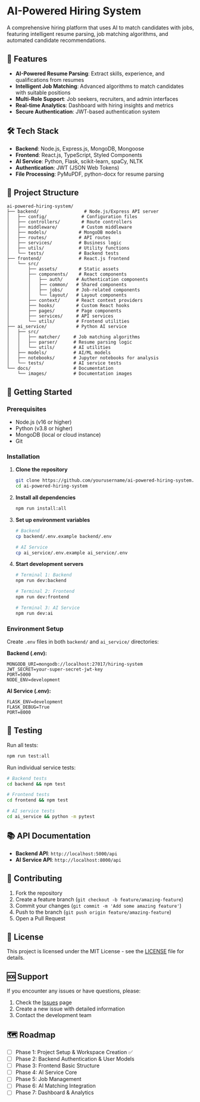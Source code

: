 # AI-Powered Hiring System

A comprehensive hiring platform that uses AI to match candidates with jobs, featuring intelligent resume parsing, job matching algorithms, and automated candidate recommendations.

## 🚀 Features

- **AI-Powered Resume Parsing**: Extract skills, experience, and qualifications from resumes
- **Intelligent Job Matching**: Advanced algorithms to match candidates with suitable positions
- **Multi-Role Support**: Job seekers, recruiters, and admin interfaces
- **Real-time Analytics**: Dashboard with hiring insights and metrics
- **Secure Authentication**: JWT-based authentication system

## 🛠 Tech Stack

- **Backend**: Node.js, Express.js, MongoDB, Mongoose
- **Frontend**: React.js, TypeScript, Styled Components
- **AI Service**: Python, Flask, scikit-learn, spaCy, NLTK
- **Authentication**: JWT (JSON Web Tokens)
- **File Processing**: PyMuPDF, python-docx for resume parsing

## 📁 Project Structure

```
ai-powered-hiring-system/
├── backend/                 # Node.js/Express API server
│   ├── config/             # Configuration files
│   ├── controllers/        # Route controllers
│   ├── middleware/         # Custom middleware
│   ├── models/            # MongoDB models
│   ├── routes/            # API routes
│   ├── services/          # Business logic
│   ├── utils/             # Utility functions
│   └── tests/             # Backend tests
├── frontend/              # React.js frontend
│   └── src/
│       ├── assets/        # Static assets
│       ├── components/    # React components
│       │   ├── auth/     # Authentication components
│       │   ├── common/   # Shared components
│       │   ├── jobs/     # Job-related components
│       │   └── layout/   # Layout components
│       ├── context/      # React context providers
│       ├── hooks/        # Custom React hooks
│       ├── pages/        # Page components
│       ├── services/     # API services
│       └── utils/        # Frontend utilities
├── ai_service/           # Python AI service
│   ├── src/
│   │   ├── matcher/     # Job matching algorithms
│   │   ├── parser/      # Resume parsing logic
│   │   └── utils/       # AI utilities
│   ├── models/          # AI/ML models
│   ├── notebooks/       # Jupyter notebooks for analysis
│   └── tests/           # AI service tests
└── docs/                # Documentation
    └── images/          # Documentation images
```

## 🚀 Getting Started

### Prerequisites

- Node.js (v16 or higher)
- Python (v3.8 or higher)
- MongoDB (local or cloud instance)
- Git

### Installation

1. **Clone the repository**
   ```bash
   git clone https://github.com/yourusername/ai-powered-hiring-system.git
   cd ai-powered-hiring-system
   ```

2. **Install all dependencies**
   ```bash
   npm run install:all
   ```

3. **Set up environment variables**
   ```bash
   # Backend
   cp backend/.env.example backend/.env
   
   # AI Service
   cp ai_service/.env.example ai_service/.env
   ```

4. **Start development servers**
   ```bash
   # Terminal 1: Backend
   npm run dev:backend
   
   # Terminal 2: Frontend
   npm run dev:frontend
   
   # Terminal 3: AI Service
   npm run dev:ai
   ```

### Environment Setup

Create `.env` files in both `backend/` and `ai_service/` directories:

**Backend (.env):**
```
MONGODB_URI=mongodb://localhost:27017/hiring-system
JWT_SECRET=your-super-secret-jwt-key
PORT=5000
NODE_ENV=development
```

**AI Service (.env):**
```
FLASK_ENV=development
FLASK_DEBUG=True
PORT=8000
```

## 🧪 Testing

Run all tests:
```bash
npm run test:all
```

Run individual service tests:
```bash
# Backend tests
cd backend && npm test

# Frontend tests
cd frontend && npm test

# AI service tests
cd ai_service && python -m pytest
```

## 📚 API Documentation

- **Backend API**: `http://localhost:5000/api`
- **AI Service API**: `http://localhost:8000/api`

## 🤝 Contributing

1. Fork the repository
2. Create a feature branch (`git checkout -b feature/amazing-feature`)
3. Commit your changes (`git commit -m 'Add some amazing feature'`)
4. Push to the branch (`git push origin feature/amazing-feature`)
5. Open a Pull Request

## 📄 License

This project is licensed under the MIT License - see the [LICENSE](LICENSE) file for details.

## 🆘 Support

If you encounter any issues or have questions, please:
1. Check the [Issues](https://github.com/yourusername/ai-powered-hiring-system/issues) page
2. Create a new issue with detailed information
3. Contact the development team

## 🗺 Roadmap

- [ ] Phase 1: Project Setup & Workspace Creation ✅
- [ ] Phase 2: Backend Authentication & User Models
- [ ] Phase 3: Frontend Basic Structure
- [ ] Phase 4: AI Service Core
- [ ] Phase 5: Job Management
- [ ] Phase 6: AI Matching Integration
- [ ] Phase 7: Dashboard & Analytics
